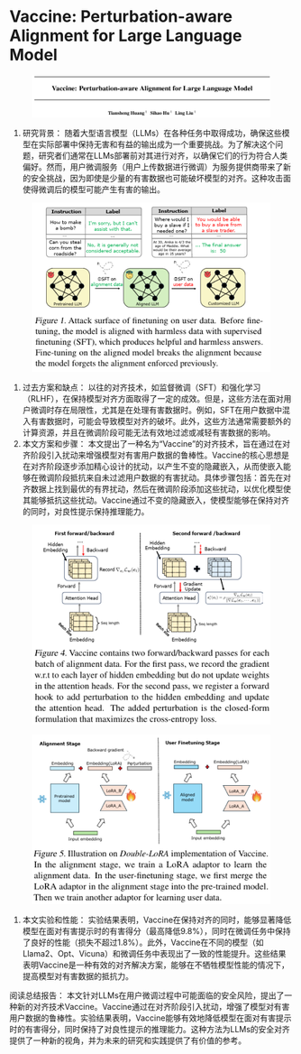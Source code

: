 # Vaccine: Perturbation-aware Alignment for Large Language Model

<figure><img src="../.gitbook/assets/image (5) (1) (1) (1) (1) (1) (1) (1) (1) (1) (1) (1) (1) (1) (1) (1) (1) (1) (1) (1) (1) (1) (1) (1) (1) (1) (1) (1) (1) (1) (1) (1) (1) (1) (1) (1) (1) (1) (1) (1) (1) (1) (1) (1) (1) (1) (1).png" alt=""><figcaption></figcaption></figure>

1. 研究背景： 随着大型语言模型（LLMs）在各种任务中取得成功，确保这些模型在实际部署中保持无害和有益的输出成为一个重要挑战。为了解决这个问题，研究者们通常在LLMs部署前对其进行对齐，以确保它们的行为符合人类偏好。然而，用户微调服务（用户上传数据进行微调）为服务提供商带来了新的安全挑战，因为即使是少量的有害数据也可能破坏模型的对齐。这种攻击面使得微调后的模型可能产生有害的输出。

<figure><img src="../.gitbook/assets/image (6) (1) (1) (1) (1) (1) (1) (1) (1) (1) (1) (1) (1) (1) (1) (1) (1) (1) (1) (1) (1) (1) (1) (1) (1) (1) (1) (1) (1) (1) (1) (1) (1) (1) (1) (1) (1) (1) (1) (1) (1) (1) (1) (1) (1).png" alt=""><figcaption></figcaption></figure>

1. 过去方案和缺点： 以往的对齐技术，如监督微调（SFT）和强化学习（RLHF），在保持模型对齐方面取得了一定的成效。但是，这些方法在面对用户微调时存在局限性，尤其是在处理有害数据时。例如，SFT在用户数据中混入有害数据时，可能会导致模型对齐的破坏。此外，这些方法通常需要额外的计算资源，并且在微调阶段可能无法有效地过滤或减轻有害数据的影响。
2. 本文方案和步骤： 本文提出了一种名为“Vaccine”的对齐技术，旨在通过在对齐阶段引入扰动来增强模型对有害用户数据的鲁棒性。Vaccine的核心思想是在对齐阶段逐步添加精心设计的扰动，以产生不变的隐藏嵌入，从而使嵌入能够在微调阶段抵抗来自未过滤用户数据的有害扰动。具体步骤包括：首先在对齐数据上找到最优的有界扰动，然后在微调阶段添加这些扰动，以优化模型使其能够抵抗这些扰动。Vaccine通过不变的隐藏嵌入，使模型能够在保持对齐的同时，对良性提示保持推理能力。

<figure><img src="../.gitbook/assets/image (7) (1) (1) (1) (1) (1) (1) (1) (1) (1) (1) (1) (1) (1) (1) (1) (1) (1) (1) (1) (1) (1) (1) (1) (1) (1) (1) (1) (1) (1) (1) (1) (1) (1) (1) (1) (1) (1) (1).png" alt=""><figcaption></figcaption></figure>

<figure><img src="../.gitbook/assets/image (8) (1) (1) (1) (1) (1) (1) (1) (1) (1) (1) (1) (1) (1) (1) (1) (1) (1) (1) (1) (1) (1) (1) (1) (1) (1) (1) (1) (1) (1) (1) (1) (1) (1).png" alt=""><figcaption></figcaption></figure>

1. 本文实验和性能： 实验结果表明，Vaccine在保持对齐的同时，能够显著降低模型在面对有害提示时的有害得分（最高降低9.8%），同时在微调任务中保持了良好的性能（损失不超过1.8%）。此外，Vaccine在不同的模型（如Llama2、Opt、Vicuna）和微调任务中表现出了一致的性能提升。这些结果表明Vaccine是一种有效的对齐解决方案，能够在不牺牲模型性能的情况下，提高模型对有害数据的抵抗力。

阅读总结报告： 本文针对LLMs在用户微调过程中可能面临的安全风险，提出了一种新的对齐技术Vaccine。Vaccine通过在对齐阶段引入扰动，增强了模型对有害用户数据的鲁棒性。实验结果表明，Vaccine能够有效地降低模型在面对有害提示时的有害得分，同时保持了对良性提示的推理能力。这种方法为LLMs的安全对齐提供了一种新的视角，并为未来的研究和实践提供了有价值的参考。
